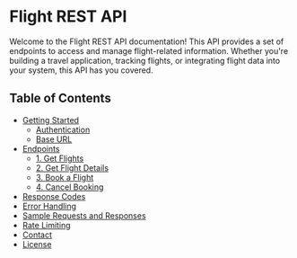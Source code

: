 # Flight REST API

Welcome to the Flight REST API documentation! This API provides a set of 
endpoints to access and manage flight-related information. Whether you're 
building a travel application, tracking flights, or integrating flight data 
into your system, this API has you covered.

## Table of Contents

- [Getting Started](#getting-started)
  - [Authentication](#authentication)
  - [Base URL](#base-url)
- [Endpoints](#endpoints)
  - [1. Get Flights](#1-get-flights)
  - [2. Get Flight Details](#2-get-flight-details)
  - [3. Book a Flight](#3-book-a-flight)
  - [4. Cancel Booking](#4-cancel-booking)
- [Response Codes](#response-codes)
- [Error Handling](#error-handling)
- [Sample Requests and Responses](#sample-requests-and-responses)
- [Rate Limiting](#rate-limiting)
- [Contact](#contact)
- [License](#license)